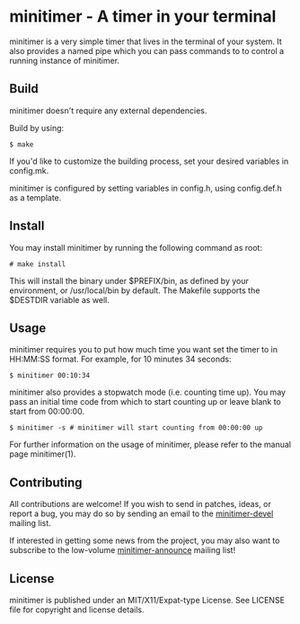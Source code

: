 # minitimer - A timer in your terminal

minitimer is a very simple timer that lives in the terminal of your system. It
also provides a named pipe which you can pass commands to to control a running
instance of minitimer.

## Build
minitimer doesn't require any external dependencies.

Build by using:

```
$ make
```

If you'd like to customize the building process, set your desired variables in
config.mk.

minitimer is configured by setting variables in config.h, using config.def.h as
a template.

## Install
You may install minitimer by running the following command as root:

```
# make install
```

This will install the binary under $PREFIX/bin, as defined by your environment,
or /usr/local/bin by default. The Makefile supports the $DESTDIR variable as 
well.

## Usage
minitimer requires you to put how much time you want set the timer to in 
HH:MM:SS format. For example, for 10 minutes 34 seconds:

```
$ minitimer 00:10:34
```

minitimer also provides a stopwatch mode (i.e. counting time up). You may pass
an initial time code from which to start counting up or leave blank to start 
from 00:00:00.

```
$ minitimer -s # minitimer will start counting from 00:00:00 up
```

For further information on the usage of minitimer, please refer to the manual 
page minitimer(1).

## Contributing

All contributions are welcome! If you wish to send in patches, ideas, or report
a bug, you may do so by sending an email to the 
[minitimer-devel](https://lists.sr.ht/~arivigo/minitimer-devel) mailing list.

If interested in getting some news from the project, you may also want to 
subscribe to the low-volume 
[minitimer-announce](https://lists.sr.ht/~arivigo/minitimer-announce) mailing 
list!

## License
minitimer is published under an MIT/X11/Expat-type License. See LICENSE file 
for copyright and license details.
